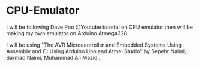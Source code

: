 # CPU-Emulator
I will be following Dave Poo @Youtube tutorial on CPU emulator then will be making my own emulator on Arduino Atmega328 

I will be using "The AVR Microcontroller and Embedded Systems Using Assembly and C: Using Arduino Uno and Atmel Studio" by Sepehr Naimi, Sarmad Naimi, Muhammad Ali Mazidi.
